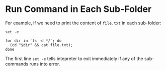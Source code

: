 # Run Command in Each Sub-Folder

For example, if we need to print the content of `file.txt` in each sub-folder:

```shell
set -e

for dir in `ls -d */`; do
  (cd "$dir" && cat file.txt);
done
```

The first line `set -e` tells intepreter to exit immediately if any of the sub-commands runs into error.
